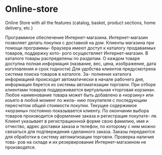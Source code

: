 # Online-store
Online Store with all the features (catalog, basket, product sections, home delivery, etc.)

Программное обеспечение Интернет-магазина.
Интернет-магазин позволяет делать покупки с доставкой на дом. Клиенты магазина при 
помощи программы- браузера имеют доступ к каталогу продаваемых товаров, поддержку кото-
рого осуществляет Интернет-магазин. В каталоге товары распределены по разделам. О каждом товаре доступна полная информация (название, вес, цена, изображение, дата изготовления и 
срок годности) Для удобства клиентов предусмотрена система поиска товаров в каталоге. За-
полнение каталога информацией происходит автоматически в начале рабочего дня, информация 
берется из системы автоматизации торговли.
При отборе клиентами товаров поддерживается виртуальная «торговая корзина». Любое 
наименование товара может быть добавлено в «корзину» или изъято в любой момент по жела-
нию покупателя с последующим пересчетом общей стоимости покупки. Текущее содержимое 
«корзины» постоянно показывается клиенту.
По окончании выбора товаров производится оформление заказа и регистрация покупате-
ля. Клиент указывает в регистрационной форме свою фамилию, имя и отчество, адрес доставки 
заказа и телефон, по которому с ним можно связаться для подтверждения сделанного заказа. 
Заказы передаются для обработки в систему автоматизации торговли. Проверка наличия това-
ров на складе и их резервирование Интернет-магазином не производятся.
